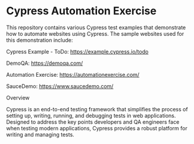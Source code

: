 # Cypress Automation Exercise

This repository contains various Cypress test examples that demonstrate how to automate websites using Cypress. 
The sample websites used for this demonstration include:

Cypress Example - ToDo: https://example.cypress.io/todo

DemoQA: https://demoqa.com/

Automation Exercise: https://automationexercise.com/

SauceDemo: https://www.saucedemo.com/

Overview

Cypress is an end-to-end testing framework that simplifies the process of setting up, writing, running, and debugging tests in web applications. Designed to address the key points developers and QA engineers face when testing modern applications, Cypress provides a robust platform for writing and managing tests.
